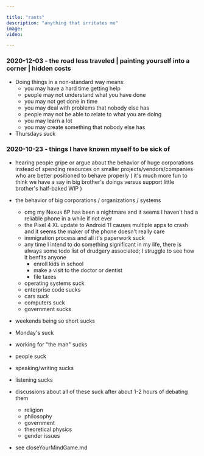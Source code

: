 ```yaml
---

title: "rants"
description: "anything that irritates me"
image:
video:

---
```


### 2020-12-03 - the road less traveled | painting yourself into a corner | hidden costs

- Doing things in a non-standard way means:
	- you may have a hard time getting help
	- people may not understand what you have done
	- you may not get done in time
	- you may deal with problems that nobody else has
	- people may not be able to relate to what you are doing
	- you may learn a lot
	- you may create something that nobody else has
- Thursdays suck

### 2020-10-23 - things I have known myself to be sick of

- hearing people gripe or argue about the behavior of huge corporations instead of spending resources on smaller projects/vendors/companies who are better positioned to behave properly
	( it's much more fun to think we have a say in big brother's doings versus support little brother's half-baked WIP )

- the behavior of big corporations / organizations / systems
	- omg my Nexus 6P has been a nightmare and it seems I haven't had a reliable phone in a while if not ever
	- the Pixel 4 XL update to Android 11 causes multiple apps to crash and it seems the maker of the phone doesn't really care
	- immigration process and all it's paperwork suck
	- any time I intend to do something significant in my life, there is always some todo list of drudgery associated; I struggle to see how it benfits anyone
		- enroll kids in school
		- make a visit to the doctor or dentist
		- file taxes
	- operating systems suck
	- enterprise code sucks
	- cars suck
	- computers suck
	- government sucks

- weekends being so short sucks

- Monday's suck

- working for "the man" sucks

- people suck

- speaking/writing sucks

- listening sucks


- discussions about all of these suck after about 1-2 hours of debating them
	- religion
	- philosophy
	- government
	- theoretical physics
	- gender issues

- see closeYourMindGame.md

